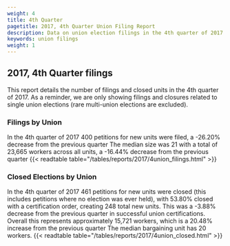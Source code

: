 ```yaml
---
weight: 4
title: 4th Quarter
pagetitle: 2017, 4th Quarter Union Filing Report
description: Data on union election filings in the 4th quarter of 2017
keywords: union filings
weight: 1
---
```


## 2017, 4th Quarter filings

This report details the number of filings and closed units in the 4th quarter of 2017. As a reminder, we are only showing filings and closures related to single union elections (rare multi-union elections are excluded).

### Filings by Union
In the 4th quarter of 2017 400 petitions for new units were filed, a -26.20% decrease from the previous quarter The median size was 21 with a total of 23,665 workers across all units, a -16.44% decrease from the previous quarter
{{< readtable table="/tables/reports/2017/4union_filings.html" >}}

### Closed Elections by Union
In the 4th quarter of 2017 461 petitions for new units were closed (this includes petitions where no election was ever held), with 53.80% closed with a certification order, creating 248 total new units. This was a -3.88% decrease from the previous quarter in successful union certifications. Overall this represents approximately 15,721 workers, which is a 20.48% increase from the previous quarter The median bargaining unit has 20 workers.
{{< readtable table="/tables/reports/2017/4union_closed.html" >}}
